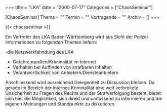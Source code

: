 +++
title = "LKA"
date = "2000-07-17"
Categories = ["ChaosSeminar"]

[ChaosSeminar]
Thema = ""
Termin = ""
Vortragende = ""
Archiv = []
+++

{{< chaosseminar >}}

Ein Vertreter des LKA Baden-Württemberg wird aus Sicht der Polizei Informationen zu folgenden Themen liefern: 

-die Netzwerkfahndung des LKA 
- Gefahrenquellen/Kriminalität im Internet 
- Verhalten bei Auffinden von strafbaren Inhalten 
- Verantwortlichkeit von Anbietern/Diensteanbietern 

Anschliessend wird ausreichend Gelegenheit zu Diskussion bleiben. Da gerade im Bereich der Internet-Kriminalität eine weit verbreitete Unsicherheit zu Fragen des Rechts und der Strafverfolgung besteht, bietet sich hier die Möglichkeit, sich direkt und umfassend zu informieren und die eigenen Meinungen und Standpunkte zu diskutieren.
